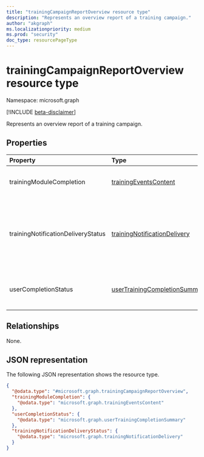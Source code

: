 ```yaml
---
title: "trainingCampaignReportOverview resource type"
description: "Represents an overview report of a training campaign."
author: "akgraph"
ms.localizationpriority: medium
ms.prod: "security"
doc_type: resourcePageType
---
```


# trainingCampaignReportOverview resource type

Namespace: microsoft.graph

[!INCLUDE [beta-disclaimer](../../includes/beta-disclaimer.md)]

Represents an overview report of a training campaign.

## Properties
|Property|Type|Description|
|:---|:---|:---|
|trainingModuleCompletion|[trainingEventsContent](../resources/trainingeventscontent.md)|Aggregate data of training completion.|
|trainingNotificationDeliveryStatus|[trainingNotificationDelivery](../resources/trainingnotificationdelivery.md)|Aggregate data of training mail delivery over the course of the training campaign.|
|userCompletionStatus|[userTrainingCompletionSummary](../resources/usertrainingcompletionsummary.md)|Aggregate data of users training progress.|

## Relationships
None.

## JSON representation
The following JSON representation shows the resource type.
<!-- {
  "blockType": "resource",
  "@odata.type": "microsoft.graph.trainingCampaignReportOverview"
}
-->
``` json
{
  "@odata.type": "#microsoft.graph.trainingCampaignReportOverview",
  "trainingModuleCompletion": {
    "@odata.type": "microsoft.graph.trainingEventsContent"
  },
  "userCompletionStatus": {
    "@odata.type": "microsoft.graph.userTrainingCompletionSummary"
  },
  "trainingNotificationDeliveryStatus": {
    "@odata.type": "microsoft.graph.trainingNotificationDelivery"
  }
}
```

